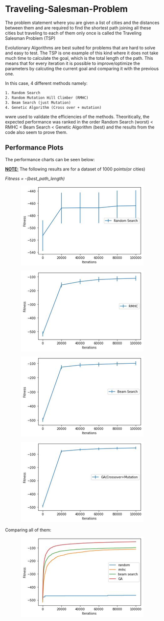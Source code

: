 # Traveling-Salesman-Problem

The problem statement where you are given a list of cities and the distances between them and are required to find the shortest path joining all these cities but traveling to each of them only once is called the Traveling Salesman Problem (TSP) 

Evolutionary Algorithms are best suited for problems that are hard to solve and easy to test. The TSP is one example of this kind where it does not take much time to calculate the goal, which is the total length of the path. This means that for every iteration it is possible to improve/optimize the parameters by calcuting the current goal and comparing it with the previous one.

In this case, 4 different methods namely:

    1. Random Search
    2. Random Mutation Hill Climber (RMHC)
    3. Beam Search (just Mutation)
    4. Genetic Algorithm (Cross over + mutation)

wwre used to validate the efficiencies of the methods. Theoritically, the expected performance was ranked in the order Random Search (worst) < RMHC < Beam Search < Genetic Algorithm (best) and the results from the code also seem to prove them. 

## Performance Plots

The performance charts can be seen below:

<u>**NOTE:**</u> The following results are for a dataset of 1000 points(or cities)

*Fitness = -(best_path_length)*

<p align="center">
    <img src="/images/RandomSearch_Fitness.png" title="Random Search">
</p>

<p align="center">
    <img src="/images/RMHC_Fitness.png" title="RHMC">
</p>

<p align="center">
    <img src="/images/BeamSearch_Fitness.png" title="Beam Search">
</p>

<p align="center">
    <img src="/images/GA_Fitness.png" title="GA Search">
</p>

Comparing all of them:
<p align="center">
    <img src="/images/Comparison.png" title="Comparison">
</p>